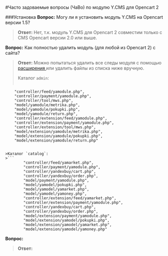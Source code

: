 #Часто задоваемые вопросы (ЧаВо) по модулю Y.CMS для Opencart 2

###Установка
**Вопрос:** Могу ли я установить модуль Y.CMS на Opencart версии 1.5?
>**Ответ:**
>Нет, т.к. модуль Y.CMS для Opencart 2 совместим только с CMS Opencart версии 2.0 или выше. 

**Вопрос:** Как полностью удалить модуль (для любой из Opencart 2) с сайта?
>**Ответ:** 
>Можно попытаться удалить все следы модуля с помощью [расширения ](https://yadi.sk/d/CaX0jg503HxXk8) или удалить файлы из списка ниже вручную.
>
>Каталог `admin`:
>```
        "controller/feed/yamodule.php",
        "controller/payment/yamodule.php",
        "controller/tool/mws.php",
        "model/yamodule/metrika.php",
        "model/yamodule/pokupki.php",
        "model/yamodule/return.php",
        "controller/extension/feed/yamodule.php",
        "controller/extension/payment/yamodule.php",
        "controller/extension/tool/mws.php",
        "model/extension/yamodule/metrika.php",
        "model/extension/yamodule/pokupki.php",
        "model/extension/yamodule/return.php"
```

>Каталог `catalog`:
>```
        "controller/feed/yamarket.php",
        "controller/payment/yamodule.php",
        "controller/yandexbuy/cart.php",
        "controller/yandexbuy/order.php",
        "model/payment/yamodule.php",
        "model/yamodel/pokupki.php",
        "model/yamodel/yamarket.php",
        "model/yamodel/yamoney.php",
        "controller/extension/feed/yamarket.php",
        "controller/extension/payment/yamodule.php",
        "controller/yandexbuy/cart.php",
        "controller/yandexbuy/order.php",
        "model/extension/payment/yamodule.php",
        "model/extension/yamodel/pokupki.php",
        "model/extension/yamodel/yamarket.php",
        "model/extension/yamodel/yamoney.php"
```
>

**Вопрос:** 
>**Ответ:** 
>